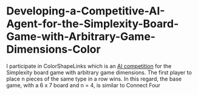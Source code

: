 # Developing-a-Competitive-AI-Agent-for-the-Simplexity-Board-Game-with-Arbitrary-Game-Dimensions-Color
  I participate in ColorShapeLinks which is an [AI competition](https://github.com/VideojogosLusofona/color-shape-links-ai-competition#important-dates) for the Simplexity board game with arbitrary game dimensions. The first player to place n pieces of the same type in a row wins. In this regard, the base game, with a 6 x 7 board and n = 4, is similar to Connect Four
